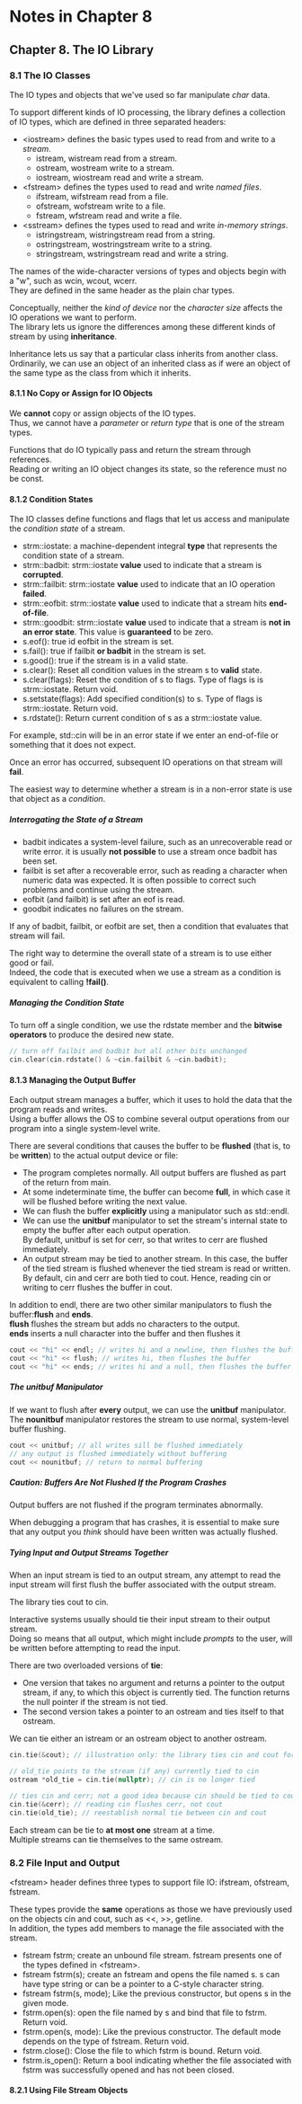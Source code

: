 # Notes in Chapter 8

## Chapter 8. The IO Library

### 8.1 The IO Classes

The IO types and objects that we've used so far manipulate *char* data.

To support different kinds of IO processing, the library defines a collection of IO types,
which are defined in three separated headers:
* \<iostream\> defines the basic types used to read from and write to a *stream*.
    * istream, wistream read from a stream.
    * ostream, wostream write to a stream.
    * iostream, wiostream read and write a stream.
* \<fstream\> defines the types used to read and write *named files*.
    * ifstream, wifstream read from a file.
    * ofstream, wofstream write to a file.
    * fstream, wfstream read and write a file.
* \<sstream\> defines the types used to read and write *in-memory strings*.
    * istringstream, wistringstream read from a string.
    * ostringstream, wostringstream write to a string.
    * stringstream, wstringstream read and write a string.

The names of the wide-character versions of types and objects begin with a "w",
such as wcin, wcout, wcerr.  
They are defined in the same header as the plain char types.

Conceptually, neither the *kind of device* nor the *character size*
affects the IO operations we want to perform.  
The library lets us ignore the differences among these different kinds of stream
by using **inheritance**.

Inheritance lets us say that a particular class inherits from another class.
Ordinarily, we can use an object of an inherited class as if were an object
of the same type as the class from which it inherits.


#### 8.1.1 No Copy or Assign for IO Objects

We **cannot** copy or assign objects of the IO types.  
Thus, we cannot have a *parameter* or *return type* that is one of the stream types.

Functions that do IO typically pass and return the stream through references.  
Reading or writing an IO object changes its state, so the reference must no be const.


#### 8.1.2 Condition States

The IO classes define functions and flags that let us access and manipulate the *condition state* of a stream.  
* strm::iostate: a machine-dependent integral **type** that represents the condition state of a stream.
* strm::badbit: strm::iostate **value** used to indicate that a stream is **corrupted**.
* strm::failbit: strm::iostate **value** used to indicate that an IO operation **failed**.
* strm::eofbit: strm::iostate **value** used to indicate that a stream hits **end-of-file**.
* strm::goodbit: strm::iostate **value** used to indicate that a stream is **not in an error state**.
    This value is **guaranteed** to be zero.
* s.eof(): true id eofbit in the stream is set.
* s.fail(): true if failbit **or badbit** in the stream is set.
* s.good(): true if the stream is in a valid state.
* s.clear(): Reset all condition values in the stream s to **valid** state.
* s.clear(flags): Reset the condition of s to flags. Type of flags is is strm::iostate. Return void.
* s.setstate(flags): Add specified condition(s) to s. Type of flags is strm::iostate. Return void.
* s.rdstate(): Return current condition of s as a strm::iostate value.

For example, std::cin will be in an error state if we enter an end-of-file or something that it does not expect.

Once an error has occurred, subsequent IO operations on that stream will **fail**.

The easiest way to determine whether a stream is in a non-error state is
use that object as a *condition*.

##### Interrogating the State of a Stream

* badbit indicates a system-level failure, such as an unrecoverable read or write error.
  it is usually **not possible** to use a stream once badbit has been set.
* failbit is set after a recoverable error, such as reading a character when numeric data was expected.
  It is often possible to correct such problems and continue using the stream.
* eofbit (and failbit) is set after an eof is read.
* goodbit indicates no failures on the stream.

If any of badbit, failbit, or eofbit are set, then a condition that evaluates that stream will fail.

The right way to determine the overall state of a stream is to use either good or fail.  
Indeed, the code that is executed when we use a stream as a condition is equivalent to calling **!fail()**.

##### Managing the Condition State

To turn off a single condition, we use the rdstate member and the **bitwise operators**
to produce the desired new state.
``` C++
// turn off failbit and badbit but all other bits unchanged
cin.clear(cin.rdstate() & ~cin.failbit & ~cin.badbit);
```


#### 8.1.3 Managing the Output Buffer

Each output stream manages a buffer, which it uses to hold the data
that the program reads and writes.  
Using a buffer allows the OS to combine several output operations
from our program into a single system-level write.

There are several conditions that causes the buffer to be **flushed**
(that is, to be **written**) to the actual output device or file:
* The program completes normally. All output buffers are flushed as part of the return from main.
* At some indeterminate time, the buffer can become **full**, in which case it will be flushed before writing the next value.
* We can flush the buffer **explicitly** using a manipulator such as std::endl.
* We can use the **unitbuf** manipulator to set the stream's internal state
  to empty the buffer after each output operation.  
  By default, unitbuf is set for cerr, so that writes to cerr are flushed immediately.
* An output stream may be tied to another stream. In this case, the buffer of the tied stream is flushed
  whenever the tied stream is read or written.  
  By default, cin and cerr are both tied to cout. Hence, reading cin or writing to cerr flushes the buffer in cout.
  
In addition to endl, there are two other similar manipulators to flush the buffer:**flush** and **ends**.  
**flush** flushes the stream but adds no characters to the output.  
**ends** inserts a null character into the buffer and then flushes it
``` C++
cout << "hi" << endl; // writes hi and a newline, then flushes the buffer.
cout << "hi" << flush; // writes hi, then flushes the buffer
cout << "hi" << ends; // writes hi and a null, then flushes the buffer
```

##### The unitbuf Manipulator

If we want to flush after **every** output, we can use the **unitbuf** manipulator.  
The **nounitbuf** manipulator restores the stream to use normal, system-level buffer flushing.
``` C++
cout << unitbuf; // all writes sill be flushed immediately
// any output is flushed immediately without buffering
cout << nounitbuf; // return to normal buffering
```

##### Caution: Buffers Are Not Flushed If the Program Crashes

Output buffers are not flushed if the program terminates abnormally.

When debugging a program that has crashes, it is essential to make sure
that any output you *think* should have been written was actually flushed.

##### Tying Input and Output Streams Together

When an input stream is tied to an output stream, any attempt to read the input stream will first flush the buffer associated with the output stream.

The library ties cout to cin.

Interactive systems usually should tie their input stream to their output stream.  
Doing so means that all output, which might include *prompts* to the user,
will be written before attempting to read the input.

There are two overloaded versions of **tie**:
* One version that takes no argument and returns a pointer to the output stream,
  if any, to which this object is currently tied. The function returns the null pointer if the stream is not tied.
* The second version takes a pointer to an ostream and ties itself to that ostream.

We can tie either an istream or an ostream object to another ostream.
``` C++
cin.tie(&cout); // illustration only: the library ties cin and cout for us

// old_tie points to the stream (if any) currently tied to cin
ostream *old_tie = cin.tie(nullptr); // cin is no longer tied

// ties cin and cerr; not a good idea because cin should be tied to cout
cin.tie(&cerr); // reading cin flushes cerr, not cout
cin.tie(old_tie); // reestablish normal tie between cin and cout
```

Each stream can be tie to **at most one** stream at a time.  
Multiple streams can tie themselves to the same ostream.



### 8.2 File Input and Output

\<fstream\> header defines three types to support file IO:
ifstream, ofstream, fstream.

These types provide the **same** operations as those we have previously used on the objects cin and cout,
such as \<\<, \>\>, getline.  
In addition, the types add members to manage the file associated with the stream.  
* fstream fstrm; create an unbound file stream. fstream presents one of the types defined in \<fstream\>.
* fstream fstrm(s); create an fstream and opens the file named s.
  s can have type string or can be a pointer to a C-style character string.
* fstream fstrm(s, mode); Like the previous constructor, but opens s in the given mode.
* fstrm.open(s): open the file named by s and bind that file to fstrm. Return void.
* fstrm.open(s, mode): Like the previous constructor. The default mode depends on the type of fstream. Return void.
* fstrm.close(): Close the file to which fstrm is bound. Return void.
* fstrm.is_open(): Return a bool indicating whether the file associated with fstrm was successfully opened and has not been closed.


#### 8.2.1 Using File Stream Objects